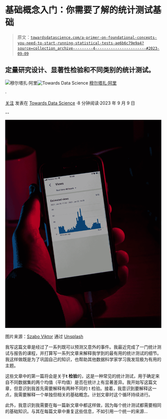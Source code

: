 # 基础概念入门：你需要了解的统计测试基础

> 原文：[`towardsdatascience.com/a-primer-on-foundational-concepts-you-need-to-start-running-statistical-tests-ae6b6c79e9a4?source=collection_archive---------4-----------------------#2023-09-09`](https://towardsdatascience.com/a-primer-on-foundational-concepts-you-need-to-start-running-statistical-tests-ae6b6c79e9a4?source=collection_archive---------4-----------------------#2023-09-09)

## 定量研究设计、显著性检验和不同类别的统计测试。

[](https://murtaza5152-ali.medium.com/?source=post_page-----ae6b6c79e9a4--------------------------------)![穆尔塔扎·阿里](https://murtaza5152-ali.medium.com/?source=post_page-----ae6b6c79e9a4--------------------------------)[](https://towardsdatascience.com/?source=post_page-----ae6b6c79e9a4--------------------------------)![Towards Data Science](https://towardsdatascience.com/?source=post_page-----ae6b6c79e9a4--------------------------------) [穆尔塔扎·阿里](https://murtaza5152-ali.medium.com/?source=post_page-----ae6b6c79e9a4--------------------------------)

·

[关注](https://medium.com/m/signin?actionUrl=https%3A%2F%2Fmedium.com%2F_%2Fsubscribe%2Fuser%2F607fa603b7ce&operation=register&redirect=https%3A%2F%2Ftowardsdatascience.com%2Fa-primer-on-foundational-concepts-you-need-to-start-running-statistical-tests-ae6b6c79e9a4&user=Murtaza+Ali&userId=607fa603b7ce&source=post_page-607fa603b7ce----ae6b6c79e9a4---------------------post_header-----------) 发表在 [Towards Data Science](https://towardsdatascience.com/?source=post_page-----ae6b6c79e9a4--------------------------------) ·8 分钟阅读·2023 年 9 月 9 日[](https://medium.com/m/signin?actionUrl=https%3A%2F%2Fmedium.com%2F_%2Fvote%2Ftowards-data-science%2Fae6b6c79e9a4&operation=register&redirect=https%3A%2F%2Ftowardsdatascience.com%2Fa-primer-on-foundational-concepts-you-need-to-start-running-statistical-tests-ae6b6c79e9a4&user=Murtaza+Ali&userId=607fa603b7ce&source=-----ae6b6c79e9a4---------------------clap_footer-----------)

--

[](https://medium.com/m/signin?actionUrl=https%3A%2F%2Fmedium.com%2F_%2Fbookmark%2Fp%2Fae6b6c79e9a4&operation=register&redirect=https%3A%2F%2Ftowardsdatascience.com%2Fa-primer-on-foundational-concepts-you-need-to-start-running-statistical-tests-ae6b6c79e9a4&source=-----ae6b6c79e9a4---------------------bookmark_footer-----------)![](img/becf0595d70abed3a621eda2c727bc38.png)

图片来源：[Szabo Viktor](https://unsplash.com/@vmxhu?utm_source=medium&utm_medium=referral) 通过 [Unsplash](https://unsplash.com/?utm_source=medium&utm_medium=referral)

我写这篇文章是经过了一系列既可以预测又意外的事件。我最近完成了一门统计测试与报告的课程，并打算写一系列文章来解释我学到的最有用的统计测试的细节。我这样做既是为了巩固自己的知识，也帮助其他数据科学家学习我发现极为有用的主题。

这些文章中的第一篇将会是关于**t 检验**的，这是一种常见的统计测试，用于确定来自不同数据集的两个均值（平均值）是否在统计上有显著差异。我开始写这篇文章，但意识到我首先需要解释有两种不同的 t 检验。接着，我意识到要解释这一点，我需要解释一个单独但相关的基础概念。计划文章时这个循环持续进行。

此外，我意识到我需要在每一篇新文章中都这样做，因为每个统计测试都需要相同的基础知识。与其在每篇文章中重复这些信息，不如引用一个统一的来源…
